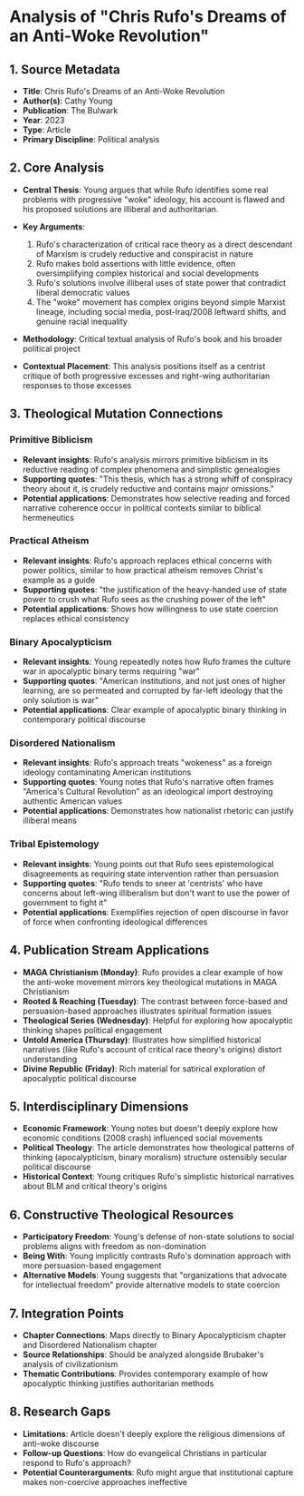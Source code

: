 # Analysis of "Chris Rufo's Dreams of an Anti-Woke Revolution"

## 1. Source Metadata
- **Title**: Chris Rufo's Dreams of an Anti-Woke Revolution
- **Author(s)**: Cathy Young
- **Publication**: The Bulwark
- **Year**: 2023
- **Type**: Article
- **Primary Discipline**: Political analysis

## 2. Core Analysis
- **Central Thesis**: Young argues that while Rufo identifies some real problems with progressive "woke" ideology, his account is flawed and his proposed solutions are illiberal and authoritarian.

- **Key Arguments**: 
  1. Rufo's characterization of critical race theory as a direct descendant of Marxism is crudely reductive and conspiracist in nature
  2. Rufo makes bold assertions with little evidence, often oversimplifying complex historical and social developments
  3. Rufo's solutions involve illiberal uses of state power that contradict liberal democratic values
  4. The "woke" movement has complex origins beyond simple Marxist lineage, including social media, post-Iraq/2008 leftward shifts, and genuine racial inequality

- **Methodology**: Critical textual analysis of Rufo's book and his broader political project

- **Contextual Placement**: This analysis positions itself as a centrist critique of both progressive excesses and right-wing authoritarian responses to those excesses

## 3. Theological Mutation Connections

### Primitive Biblicism
- **Relevant insights**: Rufo's analysis mirrors primitive biblicism in its reductive reading of complex phenomena and simplistic genealogies
- **Supporting quotes**: "This thesis, which has a strong whiff of conspiracy theory about it, is crudely reductive and contains major omissions."
- **Potential applications**: Demonstrates how selective reading and forced narrative coherence occur in political contexts similar to biblical hermeneutics

### Practical Atheism
- **Relevant insights**: Rufo's approach replaces ethical concerns with power politics, similar to how practical atheism removes Christ's example as a guide
- **Supporting quotes**: "the justification of the heavy-handed use of state power to crush what Rufo sees as the crushing power of the left"
- **Potential applications**: Shows how willingness to use state coercion replaces ethical consistency

### Binary Apocalypticism
- **Relevant insights**: Young repeatedly notes how Rufo frames the culture war in apocalyptic binary terms requiring "war"
- **Supporting quotes**: "American institutions, and not just ones of higher learning, are so permeated and corrupted by far-left ideology that the only solution is war"
- **Potential applications**: Clear example of apocalyptic binary thinking in contemporary political discourse

### Disordered Nationalism
- **Relevant insights**: Rufo's approach treats "wokeness" as a foreign ideology contaminating American institutions
- **Supporting quotes**: Young notes that Rufo's narrative often frames "America's Cultural Revolution" as an ideological import destroying authentic American values
- **Potential applications**: Demonstrates how nationalist rhetoric can justify illiberal means

### Tribal Epistemology
- **Relevant insights**: Young points out that Rufo sees epistemological disagreements as requiring state intervention rather than persuasion
- **Supporting quotes**: "Rufo tends to sneer at 'centrists' who have concerns about left-wing illiberalism but don't want to use the power of government to fight it"
- **Potential applications**: Exemplifies rejection of open discourse in favor of force when confronting ideological differences

## 4. Publication Stream Applications
- **MAGA Christianism (Monday)**: Rufo provides a clear example of how the anti-woke movement mirrors key theological mutations in MAGA Christianism
- **Rooted & Reaching (Tuesday)**: The contrast between force-based and persuasion-based approaches illustrates spiritual formation issues
- **Theological Series (Wednesday)**: Helpful for exploring how apocalyptic thinking shapes political engagement
- **Untold America (Thursday)**: Illustrates how simplified historical narratives (like Rufo's account of critical race theory's origins) distort understanding
- **Divine Republic (Friday)**: Rich material for satirical exploration of apocalyptic political discourse

## 5. Interdisciplinary Dimensions
- **Economic Framework**: Young notes but doesn't deeply explore how economic conditions (2008 crash) influenced social movements
- **Political Theology**: The article demonstrates how theological patterns of thinking (apocalypticism, binary moralism) structure ostensibly secular political discourse
- **Historical Context**: Young critiques Rufo's simplistic historical narratives about BLM and critical theory's origins

## 6. Constructive Theological Resources
- **Participatory Freedom**: Young's defense of non-state solutions to social problems aligns with freedom as non-domination
- **Being With**: Young implicitly contrasts Rufo's domination approach with more persuasion-based engagement
- **Alternative Models**: Young suggests that "organizations that advocate for intellectual freedom" provide alternative models to state coercion

## 7. Integration Points
- **Chapter Connections**: Maps directly to Binary Apocalypticism chapter and Disordered Nationalism chapter
- **Source Relationships**: Should be analyzed alongside Brubaker's analysis of civilizationism
- **Thematic Contributions**: Provides contemporary example of how apocalyptic thinking justifies authoritarian methods

## 8. Research Gaps
- **Limitations**: Article doesn't deeply explore the religious dimensions of anti-woke discourse
- **Follow-up Questions**: How do evangelical Christians in particular respond to Rufo's approach?
- **Potential Counterarguments**: Rufo might argue that institutional capture makes non-coercive approaches ineffective
